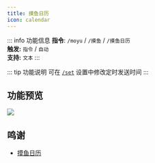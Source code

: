 ```yaml
---
title: 摸鱼日历
icon: calendar
---
```


::: info 功能信息
**指令**: `/moyu` / `/摸鱼` / `/摸鱼日历`  
**触发:** `指令` / `自动`   
**支持:** `文本`
<Badge text="指令映射✅"/> <Badge text="REPL模式✅"/>
:::

::: tip 功能说明
可在 [`/set`](../system/set.md) 设置中修改定时发送时间
:::

## 功能预览

![](https://img.155155155.xyz/i/2024/03/66091715c764f.webp)

## 鸣谢

- [摸鱼日历](https://api.vvhan.com/api/moyu?type=json)